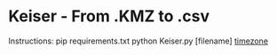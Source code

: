 # Keiser - From .KMZ to .csv
Instructions:
pip requirements.txt
python Keiser.py [filename] [timezone](optional)
